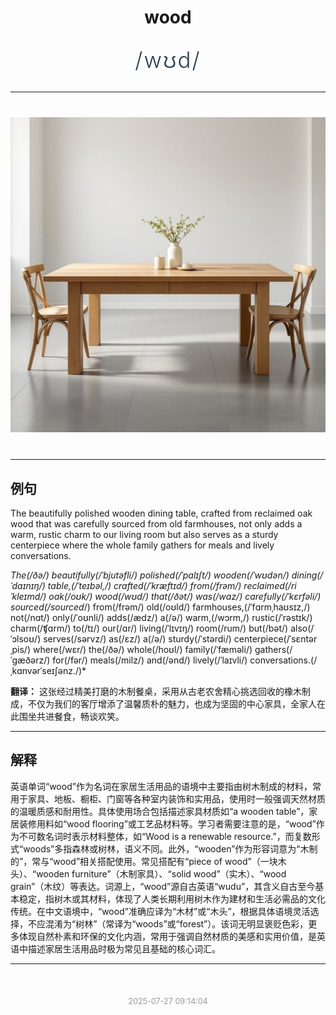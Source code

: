 <div align="center">

# wood

<div style="margin: 30px 0;">
<h1 style="font-size: 2.5em; font-weight: 300; letter-spacing: 2px; margin: 0; color: #2c3e50;">
/wʊd/
</h1>
</div>

</div>

---

<div align="center" style="margin: 40px 0;">

![wood](images/wood.png)

</div>

---

## 例句

The beautifully polished wooden dining table, crafted from reclaimed oak wood that was carefully sourced from old farmhouses, not only adds a warm, rustic charm to our living room but also serves as a sturdy centerpiece where the whole family gathers for meals and lively conversations.

*The(/ðə/) beautifully(/ˈbjutəfli/) polished(/ˈpɑlɪʃt/) wooden(/ˈwʊdən/) dining(/ˈdaɪnɪŋ/) table,(/ˈteɪbəl,/) crafted(/ˈkræftɪd/) from(/frəm/) reclaimed(/riˈkleɪmd/) oak(/oʊk/) wood(/wʊd/) that(/ðət/) was(/wɑz/) carefully(/ˈkɛrfəli/) sourced(/sourced*/) from(/frəm/) old(/oʊld/) farmhouses,(/ˈfɑrmˌhaʊsɪz,/) not(/nɑt/) only(/ˈoʊnli/) adds(/ædz/) a(/ə/) warm,(/wɔrm,/) rustic(/ˈrəstɪk/) charm(/ʧɑrm/) to(/tɪ/) our(/ɑr/) living(/ˈlɪvɪŋ/) room(/rum/) but(/bət/) also(/ˈɔlsoʊ/) serves(/sərvz/) as(/ɛz/) a(/ə/) sturdy(/ˈstərdi/) centerpiece(/ˈsɛntərˌpis/) where(/wɛr/) the(/ðə/) whole(/hoʊl/) family(/ˈfæməli/) gathers(/ˈgæðərz/) for(/fər/) meals(/milz/) and(/ənd/) lively(/ˈlaɪvli/) conversations.(/ˌkɑnvərˈseɪʃənz./)*

**翻译：** 这张经过精美打磨的木制餐桌，采用从古老农舍精心挑选回收的橡木制成，不仅为我们的客厅增添了温馨质朴的魅力，也成为坚固的中心家具，全家人在此围坐共进餐食，畅谈欢笑。

---

## 解释

英语单词“wood”作为名词在家居生活用品的语境中主要指由树木制成的材料，常用于家具、地板、橱柜、门窗等各种室内装饰和实用品，使用时一般强调天然材质的温暖质感和耐用性。具体使用场合包括描述家具材质如“a wooden table”，家居装修用料如“wood flooring”或工艺品材料等。学习者需要注意的是，“wood”作为不可数名词时表示材料整体，如“Wood is a renewable resource.”，而复数形式“woods”多指森林或树林，语义不同。此外，“wooden”作为形容词意为“木制的”，常与“wood”相关搭配使用。常见搭配有“piece of wood”（一块木头）、“wooden furniture”（木制家具）、“solid wood”（实木）、“wood grain”（木纹）等表达。词源上，“wood”源自古英语“wudu”，其含义自古至今基本稳定，指树木或其材料，体现了人类长期利用树木作为建材和生活必需品的文化传统。在中文语境中，“wood”准确应译为“木材”或“木头”，根据具体语境灵活选择，不应混淆为“树林”（常译为“woods”或“forest”）。该词无明显褒贬色彩，更多体现自然朴素和环保的文化内涵，常用于强调自然材质的美感和实用价值，是英语中描述家居生活用品时极为常见且基础的核心词汇。


---

<div align="center" style="margin-top: 50px;">
<small style="color: #999; font-size: 0.9em;">2025-07-27 09:14:04</small>
</div>
